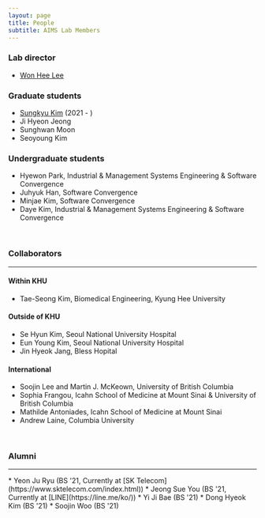 ```yaml
---
layout: page
title: People
subtitle: AIMS Lab Members
---
```


### Lab director
* [Won Hee Lee](https://wonhee-lee.github.io/aboutme/)

<!--
<img src="/assets/img/khu_lab_pic.jpg" width="200" height="260" align="left" hspace="20" />
Won Hee is the director of the [AIMS Lab](https://wonhee-lee.github.io/khu-aims/). His research spans a range of biological and medical research challenges that are data intensive and focused on the creation of novel methodologies to advance biomedical science discovery. He works with multidisciplinary teams and engage in data-driven translational research to develop algorithms for data analysis and software as digital biomarkers that help aid in diagnostics and decision making in patient care. He received his PhD degree in [Biomedical Engineering](https://www.bme.columbia.edu/) from [Columbia University](https://www.columbia.edu/), and BE and MS degrees in [Biomedical Engineering](http://bme.khu.ac.kr/) from Kyung Hee Univerisity. He did his postdoctoral research at the [Icahn School of Medicine at Mount Sinai](https://icahn.mssm.edu/) where he stayed as assistant professor until he moved to Kyung Hee University.
-->

### Graduate students
* [Sungkyu Kim](https://github.com/SungKyu-Kim39) (2021 - )
* Ji Hyeon Jeong 
* Sunghwan Moon 
* Seoyoung Kim 
 
### Undergraduate students
* Hyewon Park, Industrial & Management Systems Engineering & Software Convergence
* Juhyuk Han, Software Convergence
* Minjae Kim, Software Convergence
* Daye Kim, Industrial & Management Systems Engineering & Software Convergence
<br>

### Collaborators
<hr>


#### Within KHU
* Tae-Seong Kim, Biomedical Engineering, Kyung Hee University


#### Outside of KHU
* Se Hyun Kim, Seoul National University Hospital 
* Eun Young Kim, Seoul National University Hospital 
* Jin Hyeok Jang, Bless Hopital


#### International
* Soojin Lee and Martin J. McKeown, University of British Columbia
* Sophia Frangou, Icahn School of Medicine at Mount Sinai & University of British Columbia
* Mathilde Antoniades, Icahn School of Medicine at Mount Sinai 
* Andrew Laine, Columbia University
<br>

### Alumni
<hr>
* Yeon Ju Ryu (BS '21, Currently at [SK Telecom](https://www.sktelecom.com/index.html))
* Jeong Sue You (BS '21, Currently at [LINE](https://line.me/ko/))
* Yi Ji Bae (BS '21)
* Dong Hyeok Kim (BS '21)
* Soojin Woo (BS '21)
